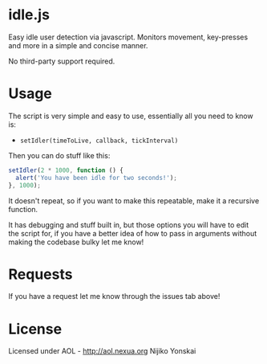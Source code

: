 idle.js
=======

Easy idle user detection via javascript. Monitors movement, key-presses and more in a simple and concise manner.

No third-party support required.

Usage
=====

The script is very simple and easy to use, essentially all you need to know is:

- `setIdler(timeToLive, callback, tickInterval)`

Then you can do stuff like this:

``` javascript
setIdler(2 * 1000, function () {
  alert('You have been idle for two seconds!');
}, 1000);​
```

It doesn't repeat, so if you want to make this repeatable, make it a recursive function.

It has debugging and stuff built in, but those options you will have to edit the script for, if you have a better idea of how to pass in arguments without making the codebase bulky let me know!

Requests
=====

If you have a request let me know through the issues tab above!

License
=====

Licensed under AOL - http://aol.nexua.org
Nijiko Yonskai